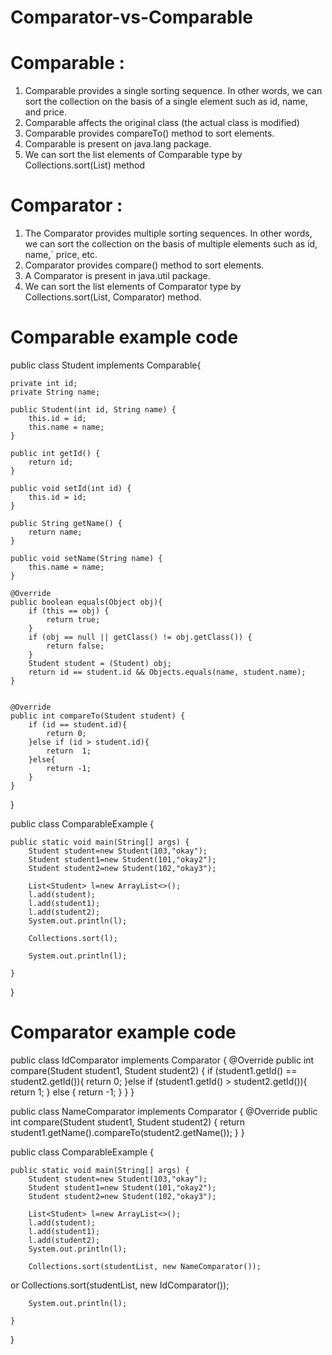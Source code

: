 # Comparator-vs-Comparable


# Comparable :
1) Comparable provides a single sorting sequence. In other words, we can sort the collection on the basis of a single element such as id, name, and price.
2) Comparable affects the original class (the actual class is modified)
3) Comparable provides compareTo() method to sort elements.
4) Comparable is present on java.lang package.
5) We can sort the list elements of Comparable type by Collections.sort(List) method

# Comparator :

1) The Comparator provides multiple sorting sequences. In other words, we can sort the collection on the basis of multiple elements such as id, name,` price, etc.
2) Comparator provides compare() method to sort elements.
3) A Comparator is present in java.util package.
4) We can sort the list elements of Comparator type by Collections.sort(List, Comparator) method.


# Comparable example code 

public class Student implements Comparable<Student>{

    private int id;
    private String name;

    public Student(int id, String name) {
        this.id = id;
        this.name = name;
    }

    public int getId() {
        return id;
    }

    public void setId(int id) {
        this.id = id;
    }

    public String getName() {
        return name;
    }

    public void setName(String name) {
        this.name = name;
    }

    @Override
    public boolean equals(Object obj){
        if (this == obj) {
            return true;
        }
        if (obj == null || getClass() != obj.getClass()) {
            return false;
        }
        Student student = (Student) obj;
        return id == student.id && Objects.equals(name, student.name);
    }


    @Override
    public int compareTo(Student student) {
        if (id == student.id){
            return 0;
        }else if (id > student.id){
            return  1;
        }else{
            return -1;
        }
    }
}

public class ComparableExample {

	public static void main(String[] args) {
		Student student=new Student(103,"okay");
		Student student1=new Student(101,"okay2");
		Student student2=new Student(102,"okay3");

		List<Student> l=new ArrayList<>();
		l.add(student);
		l.add(student1);
		l.add(student2);
		System.out.println(l);
	
		Collections.sort(l);
		
		System.out.println(l);

	}

}  


# Comparator example code 
 
public class IdComparator implements Comparator<Student> {
    @Override
    public int compare(Student student1, Student student2) {
        if (student1.getId() ==  student2.getId()){
            return 0;
        }else if (student1.getId() > student2.getId()){
            return 1;
        } else {
            return -1;
        }
    }
}
  
public class NameComparator implements Comparator<Student> {
    @Override
    public int compare(Student student1, Student student2) {
        return student1.getName().compareTo(student2.getName());
    }
}
  
public class ComparableExample {

	public static void main(String[] args) {
		Student student=new Student(103,"okay");
		Student student1=new Student(101,"okay2");
		Student student2=new Student(102,"okay3");

		List<Student> l=new ArrayList<>();
		l.add(student);
		l.add(student1);
		l.add(student2);
		System.out.println(l);
	
		Collections.sort(studentList, new NameComparator());
or
Collections.sort(studentList, new IdComparator());
		
		System.out.println(l);

	}

}   
